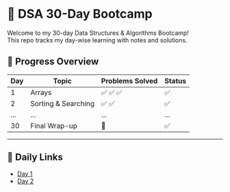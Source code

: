 # 🧠 DSA 30-Day Bootcamp

Welcome to my 30-day Data Structures & Algorithms Bootcamp!  
This repo tracks my day-wise learning with notes and solutions.
 
## 📅 Progress Overview

| Day | Topic                     | Problems Solved | Status | 
|-----|---------------------------|------------------|--------|
| 1   | Arrays                    | ✅ ✅ ✅         | ✅      |
| 2   | Sorting & Searching       | ✅ ✅             | ✅      |
| ... | ...                       | ...              | ...    |
| 30  | Final Wrap-up             | 🏁                | ✅      |

---

## 🔗 Daily Links
- [Day 1](Day%2001%20-%20Arrays/Notes.md)
- [Day 2](Day%2002%20-%20Sorting/Notes.md)
